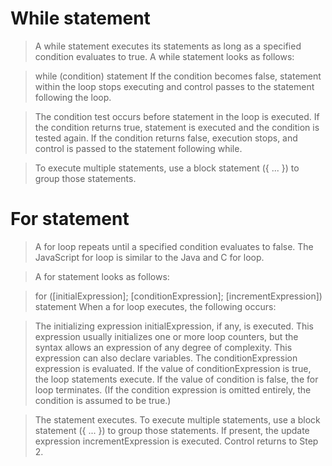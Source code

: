 # While statement

>A while statement executes its statements as long as a specified condition evaluates to true. A while statement looks as follows:

>while (condition)
  statement
If the condition becomes false, statement within the loop stops executing and control passes to the statement following the loop.

>The condition test occurs before statement in the loop is executed. If the condition returns true, statement is executed and the condition is tested again. If the condition returns false, execution stops, and control is passed to the statement following while.

>To execute multiple statements, use a block statement ({ ... }) to group those statements.

# For statement

>A for loop repeats until a specified condition evaluates to false. The JavaScript for loop is similar to the Java and C for loop.

>A for statement looks as follows:

>for ([initialExpression]; [conditionExpression]; [incrementExpression])
  statement
When a for loop executes, the following occurs:

>The initializing expression initialExpression, if any, is executed. This expression usually initializes one or more loop counters, but the syntax allows an expression of any degree of complexity. This expression can also declare variables.
The conditionExpression expression is evaluated. If the value of conditionExpression is true, the loop statements execute. If the value of condition is false, the for loop terminates. (If the condition expression is omitted entirely, the condition is assumed to be true.)

>The statement executes. To execute multiple statements, use a block statement ({ ... }) to group those statements.
If present, the update expression incrementExpression is executed.
Control returns to Step 2.